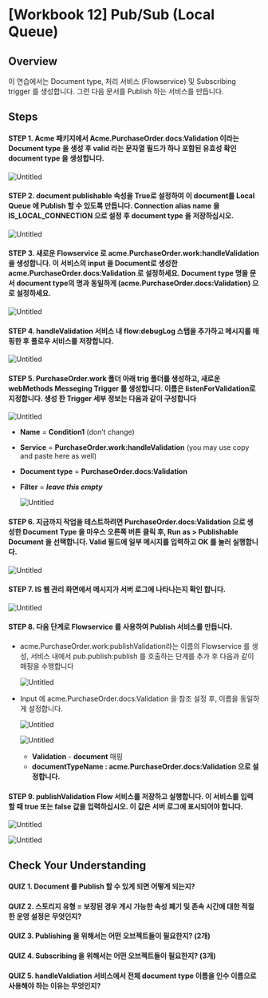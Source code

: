 # [Workbook 12] Pub/Sub (Local Queue)

## Overview

이 연습에서는 Document type, 처리 서비스 (Flowservice) 및 Subscribing trigger 를 생성합니다. 그런 다음 문서를 Publish 하는 서비스를 만듭니다. 



## Steps

#### STEP 1. Acme 패키지에서 Acme.PurchaseOrder.docs:Validation 이라는 Document type 을 생성 후 valid 라는 문자열 필드가 하나 포함된 유효성 확인 document type 을 생성합니다.

![Untitled](%5BWorkbook%2012%5D%20Pub%20Sub%20(Local%20Queue)%2032ecc07d34d54fc5980d37bf04e96ce5/Untitled.png)

#### STEP 2. document publishable 속성을 True로 설정하여 이 document를 Local Queue 에 Publish 할 수 있도록 만듭니다. Connection alias name 을 IS_LOCAL_CONNECTION 으로 설정 후 document type 을 저장하십시오.

![Untitled](%5BWorkbook%2012%5D%20Pub%20Sub%20(Local%20Queue)%2032ecc07d34d54fc5980d37bf04e96ce5/Untitled%201.png)

#### STEP 3. 새로운 Flowservice 로 acme.PurchaseOrder.work:handleValidation 을 생성합니다. 이 서비스의 input 을 Document로 생성한 acme.PurchaseOrder.docs:Validation 로 설정하세요. Document type 명을 문서 document type의 명과 동일하게 (acme.PurchaseOrder.docs:Validation) 으로 설정하세요.

![Untitled](%5BWorkbook%2012%5D%20Pub%20Sub%20(Local%20Queue)%2032ecc07d34d54fc5980d37bf04e96ce5/Untitled%202.png)

#### STEP 4. handleValidation 서비스 내 flow:debugLog 스탭을 추가하고 메시지를 매핑한 후 플로우 서비스를 저장합니다.

![Untitled](%5BWorkbook%2012%5D%20Pub%20Sub%20(Local%20Queue)%2032ecc07d34d54fc5980d37bf04e96ce5/Untitled%203.png)

#### STEP 5. PurchaseOrder.work 폴더 아래 trig 폴더를 생성하고, 새로운 webMethods Messeging Trigger 를 생성합니다. 이름은 listenForValidation로 지정합니다. 생성 한 Trigger 세부 정보는 다음과 같이 구성합니다
    
   ![Untitled](%5BWorkbook%2012%5D%20Pub%20Sub%20(Local%20Queue)%2032ecc07d34d54fc5980d37bf04e96ce5/Untitled%204.png)
    
- **Name** = **Condition1** (don’t change)
- **Service** = **PurchaseOrder.work:handleValidation**  (you may use copy and paste here as well)
- **Document type** = **PurchaseOrder.docs:Validation**
- **Filter** = ***leave this empty***
        
  ![Untitled](%5BWorkbook%2012%5D%20Pub%20Sub%20(Local%20Queue)%2032ecc07d34d54fc5980d37bf04e96ce5/Untitled%205.png)
        

#### STEP 6. 지금까지 작업을 테스트하려면 **PurchaseOrder.docs:Validation 으로 생성한 Document Type 을** 마우스 오른쪽 버튼 클릭 후, Run as > Publishable Document 을 선택합니다. Valid 필드에 일부 메시지를 입력하고 OK 를 눌러 실행합니다.

![Untitled](%5BWorkbook%2012%5D%20Pub%20Sub%20(Local%20Queue)%2032ecc07d34d54fc5980d37bf04e96ce5/Untitled%206.png)

#### STEP 7. IS 웹 관리 화면에서 메시지가 서버 로그에 나타나는지 확인 합니다.

![Untitled](%5BWorkbook%2012%5D%20Pub%20Sub%20(Local%20Queue)%2032ecc07d34d54fc5980d37bf04e96ce5/Untitled%207.png)

#### STEP 8. 다음 단계로 Flowservice 를 사용하여 Publish 서비스를 만듭니다. 
- acme.PurchaseOrder.work:publishValidation라는 이름의 Flowservice 를 생성, 서비스 내에서 pub.publish:publish 를 호출하는 단계를 추가 후 다음과 같이 매핑을 수행합니다
        
  ![Untitled](%5BWorkbook%2012%5D%20Pub%20Sub%20(Local%20Queue)%2032ecc07d34d54fc5980d37bf04e96ce5/Untitled%208.png)
        
- Input 에 acme.PurchaseOrder.docs:Validation 을 참조 설정 후, 이름을 동일하게 설정합니다.
        
  ![Untitled](%5BWorkbook%2012%5D%20Pub%20Sub%20(Local%20Queue)%2032ecc07d34d54fc5980d37bf04e96ce5/Untitled%209.png)
        
  ![Untitled](%5BWorkbook%2012%5D%20Pub%20Sub%20(Local%20Queue)%2032ecc07d34d54fc5980d37bf04e96ce5/Untitled%2010.png)
        
  - **Validation** - **document** 매핑
  - **documentTypeName : **acme.PurchaseOrder.docs:Validation 으**로 설정합니다.**

#### STEP 9. publishValidation Flow 서비스를 저장하고 실행합니다. 이 서비스를 입력할 때 true 또는 false 값을 입력하십시오. 이 값은 서버 로그에 표시되어야 합니다.

![Untitled](%5BWorkbook%2012%5D%20Pub%20Sub%20(Local%20Queue)%2032ecc07d34d54fc5980d37bf04e96ce5/Untitled%2011.png)

![Untitled](%5BWorkbook%2012%5D%20Pub%20Sub%20(Local%20Queue)%2032ecc07d34d54fc5980d37bf04e96ce5/Untitled%2012.png)



## Check Your Understanding

#### QUIZ 1. Document 를 Publish 할 수 있게 되면 어떻게 되는지?

#### QUIZ 2. 스토리지 유형 = 보장된 경우 게시 가능한 속성 폐기 및 존속 시간에 대한 적절한 운영 설정은 무엇인지?

#### QUIZ 3. Publishing 을 위해서는 어떤 오브젝트들이 필요한지? (2개)

#### QUIZ 4. Subscribing 을 위해서는 어떤 오브젝트들이 필요한지? (3개)

#### QUIZ 5. handleValdiation 서비스에서 전체 document type 이름을 인수 이름으로 사용해야 하는 이유는 무엇인지?
